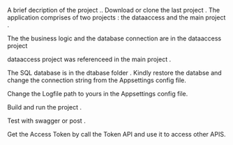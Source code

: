 A brief decription of the project .. 
Download or clone the last project .
The application  comprises of two projects : the dataaccess  and the main project . 

The the business logic and the database connection are in the dataaccess project 

dataaccess project was  referenceed in the main project . 

The SQL database is in the dtabase folder . Kindly restore the databse and change the connection string from the Appsettings config file.

Change the Logfile path to yours in the Appsettings config file.

Build and run the project .

Test with swagger or post .

Get the Access Token by call the Token API and use it to access other APIS.

